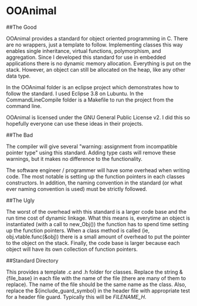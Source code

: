 OOAnimal
========

##The Good

OOAnimal provides a standard for object oriented programming in C. There are no wrappers, just a template to follow. Implementing classes this way enables single inheritance, virtual functions, polymorphism, and aggregation. Since I developed this standard for use in embedded applications there is no dynamic memory allocation. Everything is put on the stack. However, an object can still be allocated on the heap, like any other data type. 

In the OOAnimal folder is an eclipse project which demonstrates how to follow the standard. I used Eclipse 3.8 on Lubuntu. In the CommandLineCompile folder is a Makefile to run the project from the command line.

OOAnimal is licensed under the GNU General Public License v2. I did this so hopefully everyone can use these ideas in their projects.

##The Bad

The compiler will give several "warning: assignment from incompatible pointer type" using this standard. Adding type casts will remove these warnings, but it makes no difference to the functionality.


The software engineer / programmer will have some overhead when writing code. The most notable is setting up the function pointers in each classes constructors. In addition, the naming convention in the standard (or what ever naming convention is used) must be strictly followed.

##The Ugly

The worst of the overhead with this standard is a larger code base and the run time cost of dynamic linkage. What this means is, everytime an object is instantiated (with a call to new_Obj()) the function has to spend time setting up the function pointers. When a class method is called (ie, obj.vtable.func(&obj)) there is a small amount of overhead to put the pointer to the object on the stack. Finally, the code base is larger because each object will have its own collection of function pointers.

##Standard Directory

This provides a template .c and .h folder for classes. Replace the string &{file_base} in each file with the name of the file (there are many of them to replace). The name of the file should be the same name as the class. Also, replace the ${include_guard_symbol} in the header file with appropriate test for a header file guard. Typically this will be _FILENAME_H_.

